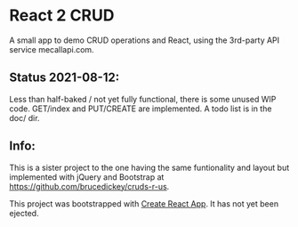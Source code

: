 # React 2 CRUD
A small app to demo CRUD operations and React, using the 3rd-party API service mecallapi.com.

## Status 2021-08-12: 
Less than half-baked / not yet fully functional, there is some unused WIP code.
GET/index and PUT/CREATE are implemented.
A todo list is in the doc/ dir.

## Info:
This is a sister project to the one having the same funtionality and layout but implemented with 
jQuery and Bootstrap at https://github.com/brucedickey/cruds-r-us.

This project was bootstrapped with [Create React App](https://github.com/facebook/create-react-app).
It has not yet been ejected.
